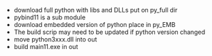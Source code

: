 * download full python with libs and DLLs put on py_full dir 
* pybind11 is a sub module
* download embedded version of python place in py_EMB
* The build scrip may need to be updated if python version changed
* move python3xxx.dll into out
* build main11.exe in out